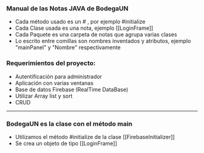 ### Manual de las Notas JAVA de BodegaUN
- Cada método usado es un # , por ejemplo #initialize
- Cada Clase usada es una nota, ejemplo [[LoginFrame]]
- Cada Paquete es una carpeta de notas que agrupa varias clases 
- Lo escrito entre comillas son nombres inventados y atributos, ejemplo "mainPanel" y "Nombre" respectivamente 
### Requerimientos del proyecto:
- Autentificación para administrador
- Aplicación con varias ventanas
- Base de datos Firebase (RealTime DataBase)
- Utilizar Array list y sort
- CRUD
---

### BodegaUN es la clase con el método main

- Utilizamos el método #initialize de la clase [[FirebaseInitializer]]
- Se crea un objeto de tipo [[LoginFrame]] 